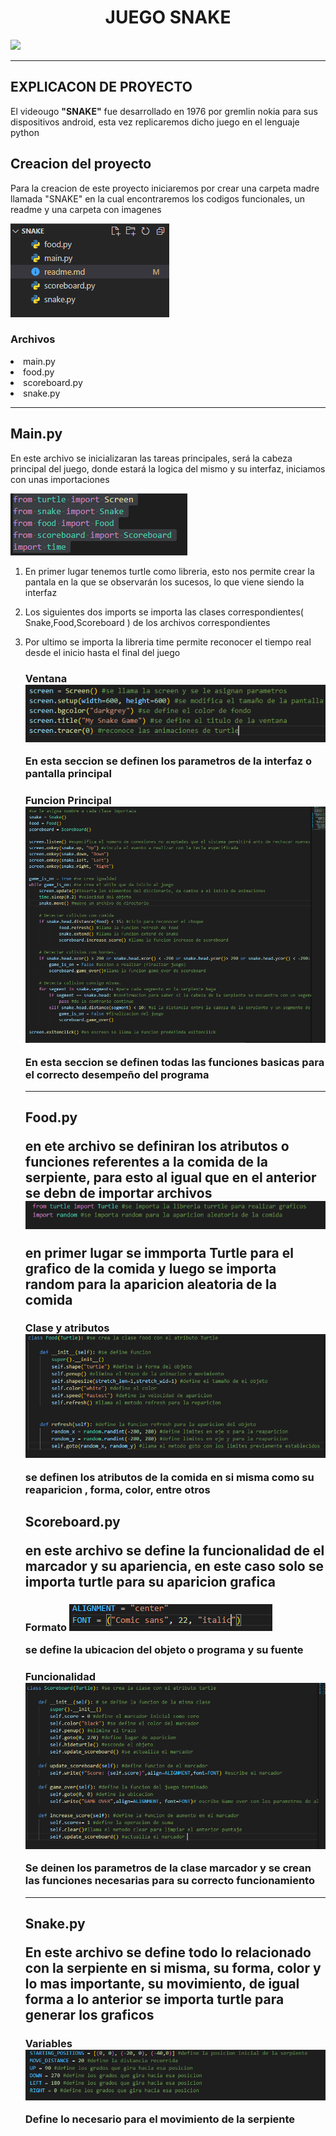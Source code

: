 <center> <h1>JUEGO SNAKE</h1> </center>

<img src="https://miro.medium.com/max/1400/1*spTwLANfg8qPWZ0-5bt1pQ.png">

<hr>
<h2>EXPLICACON DE PROYECTO</h2>

<P>El videougo <b>"SNAKE"</b> fue desarrollado en 1976 por gremlin nokia para sus dispositivos android, esta vez replicaremos dicho juego en el lenguaje python</P>

<h2>Creacion del proyecto</h2>

<p>Para la creacion de este proyecto iniciaremos por crear una carpeta madre llamada "SNAKE" en la cual encontraremos los codigos funcionales, un readme y una carpeta con imagenes</p>

<img src="img/folders.PNG">

<h3>Archivos</h3>
<li>main.py
<li>food.py
<li>scoreboard.py
<li>snake.py

<hr>

<h2>Main.py</h2>

<p>En este archivo se inicializaran las tareas principales, será la cabeza principal del juego, donde estará la logica del mismo y su interfaz, iniciamos con unas importaciones</p>

<img src="img/imp.PNG">

<ol>
<li><p>En primer lugar tenemos turtle como libreria, esto nos permite crear la pantala en la que se observarán los sucesos, lo que viene siendo la interfaz</p>
<li><p>Los siguientes dos imports se importa las clases correspondientes( Snake,Food,Scoreboard ) de los archivos correspondientes <p>
<li><p>Por ultimo se importa la libreria time permite reconocer el tiempo real desde el inicio hasta el final del juego

<h3>Ventana

<img src="img/Screen.PNG">

<p> En esta seccion se definen los parametros de la interfaz o pantalla principal

<h3>Funcion Principal

<img src="img/funcionM.PNG">

<p>En esta seccion se definen todas las funciones basicas para el correcto desempeño del programa

<hr>

<h2> Food.py

<p> en ete archivo se definiran los atributos o funciones referentes a la comida de la serpiente, para esto al igual que en el anterior se debn de importar archivos

<img src="IMG/FOODIMP.png">

<p> en primer lugar se immporta Turtle para el grafico de la comida y luego se importa random para la aparicion aleatoria de la comida

<H3>Clase y atributos

<img src="img/class_food.PNG">

<p> se definen los atributos de la comida en si misma como su reaparicion , forma, color, entre otros

<h2>Scoreboard.py

<p> en este archivo se define la funcionalidad de el marcador y su apariencia, en este caso solo se importa turtle para su aparicion grafica

<h3>Formato

<img src="img/font.PNG">

<p> se define la ubicacion del objeto o programa y su fuente 

<h3> Funcionalidad

<img src="img/class_score.PNG">

<p>Se deinen los parametros de la clase marcador y se crean las funciones necesarias para su correcto funcionamiento 

<hr>

<H2>Snake.py

<p> En este archivo se define todo lo relacionado con la serpiente en si misma, su forma, color y lo mas importante, su movimiento, de igual forma a lo anterior se importa turtle para generar los graficos

<h3> Variables

<img src="img/snake.PNG">

<p>Define lo necesario para el movimiento de la serpiente



